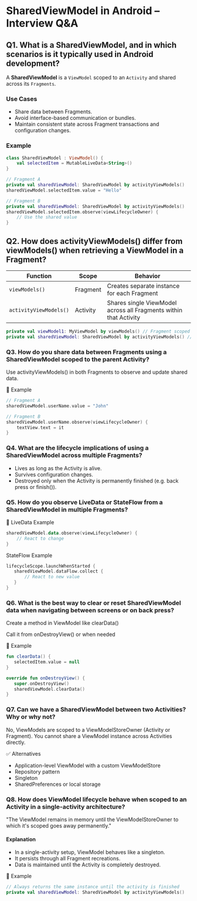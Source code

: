 # SharedViewModel in Android – Interview Q&A

## Q1. What is a SharedViewModel, and in which scenarios is it typically used in Android development?

A **SharedViewModel** is a `ViewModel` scoped to an `Activity` and shared across its `Fragments`.

### Use Cases
- Share data between Fragments.
- Avoid interface-based communication or bundles.
- Maintain consistent state across Fragment transactions and configuration changes.

### Example
```kotlin
class SharedViewModel : ViewModel() {
    val selectedItem = MutableLiveData<String>()
}

// Fragment A
private val sharedViewModel: SharedViewModel by activityViewModels()
sharedViewModel.selectedItem.value = "Hello"

// Fragment B
private val sharedViewModel: SharedViewModel by activityViewModels()
sharedViewModel.selectedItem.observe(viewLifecycleOwner) {
    // Use the shared value
}
```

## Q2. How does activityViewModels() differ from viewModels() when retrieving a ViewModel in a Fragment?
| Function               | Scope    | Behavior                                                          |
| ---------------------- | -------- | ----------------------------------------------------------------- |
| `viewModels()`         | Fragment | Creates separate instance for each Fragment                       |
| `activityViewModels()` | Activity | Shares single ViewModel across all Fragments within that Activity |

```kotlin
private val viewModel1: MyViewModel by viewModels() // Fragment scoped
private val sharedViewModel: SharedViewModel by activityViewModels() // Activity scoped
```

### Q3. How do you share data between Fragments using a SharedViewModel scoped to the parent Activity?
Use activityViewModels() in both Fragments to observe and update shared data.

🧪 Example
```kotlin
// Fragment A
sharedViewModel.userName.value = "John"

// Fragment B
sharedViewModel.userName.observe(viewLifecycleOwner) {
    textView.text = it
}
```

### Q4. What are the lifecycle implications of using a SharedViewModel across multiple Fragments?
- Lives as long as the Activity is alive.
- Survives configuration changes.
- Destroyed only when the Activity is permanently finished (e.g. back press or finish()).

### Q5. How do you observe LiveData or StateFlow from a SharedViewModel in multiple Fragments?
🧪 LiveData Example

```kotlin
sharedViewModel.data.observe(viewLifecycleOwner) {
    // React to change
}
```
 StateFlow Example
 ```kotlin
 lifecycleScope.launchWhenStarted {
    sharedViewModel.dataFlow.collect {
        // React to new value
    }
}
```

### Q6. What is the best way to clear or reset SharedViewModel data when navigating between screens or on back press?
Create a method in ViewModel like clearData()

Call it from onDestroyView() or when needed

🧪 Example
 ```kotlin
fun clearData() {
    selectedItem.value = null
}

override fun onDestroyView() {
    super.onDestroyView()
    sharedViewModel.clearData()
}
```

### Q7. Can we have a SharedViewModel between two Activities? Why or why not?
No, ViewModels are scoped to a ViewModelStoreOwner (Activity or Fragment).
You cannot share a ViewModel instance across Activities directly.

✅ Alternatives
- Application-level ViewModel with a custom ViewModelStore
- Repository pattern
- Singleton
- SharedPreferences or local storage

### Q8. How does ViewModel lifecycle behave when scoped to an Activity in a single-activity architecture?
"The ViewModel remains in memory until the ViewModelStoreOwner to which it's scoped goes away permanently."
#### Explanation
- In a single-activity setup, ViewModel behaves like a singleton.
- It persists through all Fragment recreations.
- Data is maintained until the Activity is completely destroyed.

🧪 Example
 ```kotlin
// Always returns the same instance until the activity is finished
private val sharedViewModel: SharedViewModel by activityViewModels()
```


